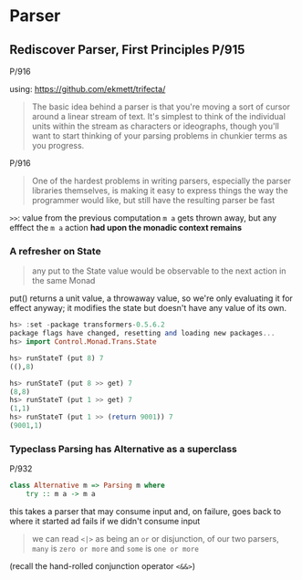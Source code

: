 # Parser

## Rediscover Parser, First Principles P/915

P/916

using: <https://github.com/ekmett/trifecta/>

> The basic idea behind a parser is that you're
> moving a sort of cursor around a linear stream of text. It's simplest
> to think of the individual units within the stream as characters or
> ideographs, though you'll want to start thinking of your parsing
> problems in chunkier terms as you progress.

P/916

> One of the hardest problems in writing parsers, especially the
> parser libraries themselves, is making it easy to express things
> the way the programmer would like, but still have the resulting
> parser be fast

`>>`: value from the previous computation `m a` gets thrown away, but any
efffect the `m a` action **had upon the monadic context remains**

### A refresher on State

> any put to the State value would be observable to the next action
> in the same Monad

put() returns a unit value, a throwaway value, so we're only
evaluating it for effect anyway; it modifies the state but doesn't
have any value of its own.

```haskell
hs> :set -package transformers-0.5.6.2
package flags have changed, resetting and loading new packages...
hs> import Control.Monad.Trans.State

hs> runStateT (put 8) 7
((),8)

hs> runStateT (put 8 >> get) 7
(8,8)
hs> runStateT (put 1 >> get) 7
(1,1)
hs> runStateT (put 1 >> (return 9001)) 7
(9001,1)
```

### Typeclass Parsing has Alternative as a superclass

P/932

```haskell
class Alternative m => Parsing m where
    try :: m a -> m a
```

this takes a parser that may consume input and, on failure, goes
back to where it started ad fails if we didn't consume input

> we can read `<|>` as being an `or` or disjunction, of our two parsers,
> `many` is `zero or more` and `some` is `one or more`

(recall the hand-rolled conjunction operator `<&&>`)
